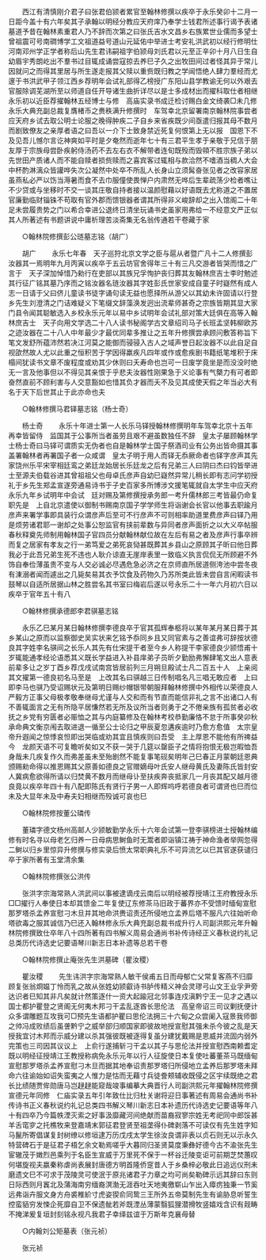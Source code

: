 <!-- { "loadSidebar": true } -->
　　西江有清慎刚介君子曰张君伯颕者累官至翰林修撰以疾卒于永乐癸卯十二月一日距今盖十有六年矣其子承翰以明经分教应天府庠乃奉学士钱君所述事行谒予表诸墓道予昔在翰林素重君人乃不辞而次第之曰张氏吉水文昌乡右族累世业儒而多望士曾祖震可号南磵博学工文祖道益号道山元延佑中举进士考安礼洪武初以经行修明仕河南邓州学正学者称后山先生君讳嗣祖字伯颕母刘氏君以元至正辛卯十月八日生自幼眉宇秀朗屹出不羣书过目辄成诵尝寇掠去养巳子久之出牧田间过者怪其异于常儿因就问之而得其里居与所生遂走报其父赎以重赀既归教之学闿悟绝人肆力羣经而尤邃于书洪武甲子领江西乡荐明年会试礼部得乙榜授广东阳山县学教谕无何以外艰去官服除调芜湖所至以师道自任开导诸生曲折详尽以是士多成材出而擢科取仕者相继永乐初以近臣荐擢翰林五经博士与修　高庙实录书成迁检讨赐白金文绮袭□未几修永乐大典充副总裁复膺楮币之赉秩满升修撰时　车驾幸北京留署南京翰林院事尝者应天府乡试去取公明士论服之晚得肿疾二子自乡来省疾既少间亟遣归报其母不数月而剧致僚友之亲厚者语之曰吾以一介下士致身禁近死复何恨第上无以报　国恩下不及见吾儿憾尔言讫神爽如平时是夕奄然而逝年七十有三君平生孝于亲敬于兄信于朋友厚于宗族母尝卧疾躬侍汤药不去左右衣不解带者连旬既殁而毁顇不胜宗族子弟以先世田产质诸人而不能自赎者损赀赎而之喜宾客过辄相与款洽然不嗜酒当稠人大会中杯酌淋漓众皆讙哗失次公凝然中处卒不所乱人长身山立须髯奋张见者之改容家居虽燕私必严以饬当溽暑而食不去巾服僮使畏惮户内肃然无哗后生辈疏荡少检者噍让不少贷或与坐移时不交一谈其庄敬自持者接以温颜慰藉以好语既去尤称道之不置居官廉勤临财锱铢不苟取有官外郡而馈银器者谓其所得非义峻辞却之出入馆阁二十年足未尝履贵势之门以希合幸进公退终日清坐玩诵书史虽家用弗给一不经意文严正似其人所著述有书题讲说中庸析理苦淡斋集无名翁传通若干卷藏于家 

　　○翰林院修撰彭公琏墓志铭（胡广） 

　　胡广 
　　永乐七年春　天子巡狩北京文学之臣与扈从者暨广凡十二人修撰彭汝器其一焉明年九月丙寅以疾卒于五云坊官舍得年三十有三凡交游者皆哭而惜之广言于　天子深加悼惜乃勑行在吏部以其族兄孚恂护丧归葬其友翰林庶吉士李时勉述其行征广铭其墓乃序而之铭汝器名琏汝器其字姓彭氏世家安成自童子时嶷然有成人志一日请于父曰侪儿童读书徒字诵句读无益也愿择所从游父以其幼未许固请以行登乡先生刘澄清之门诘难疑义下笔缀文辞藻涣发迥出流辈师甚奇之宗族皆期其显大家门县令闻其聪敏选入乡校永乐元年以易中乡试明年会试礼部对策大廷俱在高等入翰林庶吉士　天子向用文学选二十八人读书秘阁学古文章绍司马子长班孟坚韩柳欧苏之迹汝器在二十八人中年最少才最优同辈多推让之五年升修撰尝承顾问敷答称旨下笔文发舒所蕴沛然若决江河莫之能御而骎骎入古人之域声誉日起汝器不以此自足自视欿然故人尤以此重之恒积苦于学因得羸疾凡四年或作或愈疾剧书籍纸笔堆积于床榻间犹读书文章不废程度或劝其少休则曰夭寿命也岂可一日废学竟坐是而没没时绝无一言及他事但以不得见其亲恨于乎悲夫汝器性刚果急于义论事有气槩力有可者即奋然直前不顾利害与人交意豁如也惜其负才器而夭不及见其成使天假之年当必大有名于天下后世其止于此亦命也夫 

　　○翰林修撰马君铎墓志铭（杨士奇） 

　　杨士奇 
　　永乐十年进士第一人长乐马铎授翰林修撰明年车驾幸北京十五年再幸皆留侍　监国其于公事所当者虽劳且艰不避虽数独任不辞　皇太子屡顾翰林学士杨士奇曰马铎可谓质实无伪者也自是翰林学士国子祭酒司业有公务出皆命摄其事盖署翰林者再署国子者一众咸谓　皇太子明于用人而铎无忝厥命者也铎字彦声其先家饶州乐平宋宰相廷鸾之弟廷龙始居长乐廷龙之后有兄弟三人曰阴曰杰曰钧皆举进士至源夫伯载谷进其曾祖祖父也母卓氏彦声自幼巳嶷然异常儿稍长即有志问学初授礼于乡先生郑孟宣遂旁通易诗书于子史百家多所博涉文援笔辄就自太学生中应天府永乐九年乡试明年中会试　廷对赐及第修撰授承务郎一考升儒林郎三考皆最仍命复职先是　上自北京遣使以御制书赐南京国子学学师生将诣谢会长官以他事去职踰月彦声来署学事即具装行众谓彦声后至可不行彦声不可则相率助道里费彦声曰铎乃用是烦劳诸君耶一谢却之处事公恕监官有挟前辈数与异同者彦声面折之以大义卒帖服春秋释奠先师制用翰林国子官四员分献翰林献位故在左后有易之者及彦声行事卒辨而复之居家有孝友之行一弟笃爱之弟死哀恸甚既葬其乡县山之原顾其子昕曰他日葬我必于此吾兄弟生死不违也人耿介谅直无崖岸表里一致临义执言侃侃无所顾避不外饰自奉俭薄虽贵不变与人交必诚必尽遇危急必济之在京师直所居道侧洿池中尝冬夜有涷溺者闻而遽出之几毙矣易其衣予饮食及药物久乃苏所类此皆未尝自言闲暇读书鼓琴以自适所居据山林之胜尝名其书室曰梅岩后遂以号永乐二十一年六月初六日以疾卒于官年五十有八 

　　○翰林修撰承德郎李君骐墓志铭 

　　永乐乙巳某月某日翰林修撰李德良卒于官其孤辉奉柩将以某年某月某日葬于其乡某山之原而以监察御史吴实状来乞铭予忝同乡且又同官素与之善谊弗可辞按状德良其字姓李名骐间之长乐人其先有仕宋提干者至今乡人称提干李家德良少颕悟甫十岁辄能通孝经论语悉其义既长学益进入补县庠弟子员昕夕勤励弗懈肆笔文出人意表前辈多让之岁丁酉乡荐戊戌试南宫皆居前列三月朔旦殿试士凡二百五十人　上亲阅其文擢第一德良初名马至是　上改其名曰骐越三日传制唱名凡三唱无敢应者　上曰即李马也骐乃受诏赐状元及第明日赐纱帽银带朝服拜翰林修撰中外相传以荣德良人严毅方正事父母极孝敬奉继母尤谨与人交和而有节直而能信非礼之言不出诸口人有不善辄面言之无有所隐平居慊然若无所及议所当者则勇于之不倦亲族有孤贫者必收抚之乡党有穷匮者必赈恤之其与内庭纂修及在翰林考校恭勤廉恪不怠于所事癸卯秋承命典文衡京闱去取进退一循至公士论归之甲辰夏忽遘疾逾时乃愈方愈值　太宗皇帝升遐闻之惊悸哀怛即出哭临或劝其宜且慎疾则曰吾受　主上厚恩不能他有所禆益今　龙颜天语不可复瞻听矣如又不获一哭于几筵以罄臣子之情将抱恨无极岂暇恤吾身哉未几疾复作久而弗差虽未至殆剧然不能复事笔砚矣明年己巳春正月蒙朝廷恩典颁赐勑命得以推恩赐其父原善如德良之官赠嫡母叶氏安人继母黄氏及妻陈氏皆封安人冀病愈欲得所请以归焚黄不数月而继母讣至扶疾奔丧抵家几一月丧其配又越月德良竟以疾卒年四十有八配即陈氏有贤行子男一人即辉呜呼若德良者可谓贤也巳而位未及大显年未及中寿夫妇相继而殁诚可哀也巳 

　　○翰林院修按董公璘传 

　　董璘字德文杨州高邮人少颕敏勤学永乐十六年会试第一登李骐榜进士授翰林编修有时名寻以母老乞归养一日母病思鲥鱼时无鬻者即诣镇江祷于神命渔者举网忽得二鲥以归乡里惊异升修撰与修实录后愤太常职典礼乐不可异流乞以巳其官遂获谴归卒于家所著有玉堂清余集 

　　○翰林院修撰张公洪传 

　　张洪字宗海常熟人洪武间以事被逮谪戌云南后以明经被荐授靖江王府教授永乐□□擢行人奉使日本却其馈金二年复使辽东修茶马旧政于蕃界亦不受馈时缅甸宣慰那罗塔杀孟养宣慰刁木旦并其地命洪赉诏责还所侵地立孟养后塔不服凡六往始听命塔欲毒之服其诚信乃巳还入翰林修永乐大典充副总裁书成升行人司副洪熙元年升翰林院修撰致仕卒年八十四所著有四书解义周易会通尚书补传诗经正义春秋说约礼记总类历代诗选史记要语琴川新志日本补遗等总若干卷 

　　○翰林院修撰止庵张先生洪墓碑（瞿汝稷） 

　　瞿汝稷 
　　先生讳洪字宗海常熟人敏干侯甫五日而母郁亡父常复客燕不归靡顾复张翁烱媪丁怜而乳之故从张姓幼颕叡诗书胪传精义神会灵璆弓山文王业孚尹旁达识者巳知其非凡矣就计然策逐什一资大起踰冠北邻事连戍滇黔宁王一见才之遇以国士都护瞿登之贤阁无何夷木邦刁干孟乱逐酋长思伦法　高皇帝诏三司议剿抚便计众多谓雕题互攻我可□预先生语都护瞿曰思伦法拥三十六甸之众尝阑入寇景我师御之帅冯成败绩后虽詟黔宁之威举部归顺国家即彼故地授宣慰其强未杀今彼之乱是天授我宜讨木邦而示威分建以杀其强彼既被逐得复虽分建犹戴赐是恩威并流固内弱外完策也三司因其议议上　上俞行遂捕斩刁干孟以其子与思伦法并授宣慰西南赖耆定既以明经征授靖江王教授称病免永乐元年以行人征旋使日本复使吐蕃董茶马既缅甸宣慰那罗塔杀孟养宣慰刁木旦而据其地奉诏责那罗塔归所侵地立孟养后那罗塔未拜命六往谕始如诏失蛮夷之人惟力是怙而无藉寸兵徒誊颊辅收既侵之区宇续既绝之君长比绩随贾侔勋唐马岂趢趢能窥哉竣事编摹大典晋行人司副洪熙元年擢翰林院修撰宣德元年同修　仁庙实录五年引年致仕比归杜关谢将迎日事著述有周易会通尚书补传诗书正义春秋说约礼记总类四书解义琴川新志日本补遗历代诗选史记要语等年八十有四卒乃今篇帙湮灭索之好事汲靡藏河间绝献而苗裔寂寥宗姓无考祀同中郎馁甚羊舌窀穸之托樵牧来登嘉靖末郭征君登贤至祖垄得仆碑剥落不可读仅有先生姓字知马鬣所寄倡谋复封树缭以修垣逮万历戊戌太学生徐汝良谓非表以贞石则无以示永久特营碑石于是征君子梧乞余文勒焉嗟乎大暮同归圣贤莫度秉彝好德今古不渝张先生宦辙茂于嬍烈邑乘列于名臣生宣威于万里死不保于一杯谷迁陵变讵可前期芝焚蕙叹何堪旋视夫嬴秦称虐尚表展封唐德方明首隆侨窆昔人于乡桑梓必敬此日追远仪刑未磨遗文巳不可求于茂陵灵可使泯于原兆诸君子力章之均可尚矣勒碑示远其辞曰东则日际西则月竁北及蒲海南穷缅裔溟渤无涯吞吐天地夷徼崭山乍出入瘴疠独秉一节奚远弗诣卉服文身方舟裘椎紒寸虎姿猰俞同鸷三王所外五帝莫制先生有谕胁息听誓生控蛮貊穷发悚企死靡自卫不保遗骴若斧既湮丛薄蒙翳狐狸潜搰牧竖嬉戏含识有觌畴不掩涕爰复垣封刻铭永视凡我君子幸绎兹谊于万斯年克襄毋替 

　　○内翰刘公矩墓表（张元祯） 

　　张元祯 
